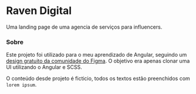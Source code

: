 # Raven Digital

Uma landing page de uma agencia de serviços para influencers.

### Sobre

Este projeto foi utilizado para o meu aprendizado de Angular, seguindo um [design gratuito da comunidade do Figma](https://www.figma.com/community/file/1249963830138731402). O objetivo era apenas clonar uma UI utilizando o Angular e SCSS.

O conteúdo desde projeto é ficticio, todos os textos estão preenchidos com `lorem ipsum`.